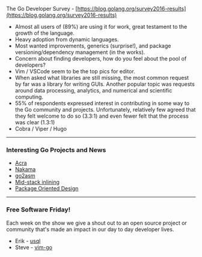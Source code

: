 The Go Developer Survey - [https://blog.golang.org/survey2016-results](https://blog.golang.org/survey2016-results)

- Almost all users of (89%) are using it for work, great testament to the growth of the language.
- Heavy adoption from dynamic languages.
- Most wanted improvements, generics (surprise!), and package versioning/dependency management (in the works).
- Concern about finding developers, how do you feel about the pool of developers?
- Vim / VSCode seem to be the top pics for editor.
- When asked what libraries are still missing, the most common request by far was a library for writing GUIs. Another popular topic was requests around data processing, analytics, and numerical and scientific computing.
- 55% of respondents expressed interest in contributing in some way to the Go community and projects. Unfortunately, relatively few agreed that they felt welcome to do so (3.3:1) and even fewer felt that the process was clear (1.3:1)
- Cobra / Viper / Hugo


---

### Interesting Go Projects and News

- [Acra](https://github.com/cossacklabs/acra)
- [Nakama](https://github.com/heroiclabs/nakama)
- [go2asm](https://godoc.org/rsc.io/tmp/go2asm)
- [Mid-stack inlining](https://docs.google.com/presentation/d/1Wcblp3jpfeKwA0Y4FOmj63PW52M_qmNqlQkNaLj0P5o/edit#slide=id.g1d00ad65a7_2_0)
- [Package Oriented Design](https://www.goinggo.net/2017/02/package-oriented-design.html)


---

### Free Software Friday!

Each week on the show we give a shout out to an open source project or community that's made an impact in our day to day developer lives.

- Erik - [usql](https://github.com/knq/usql)
- Steve - [vim-go](https://github.com/fatih/vim-go)